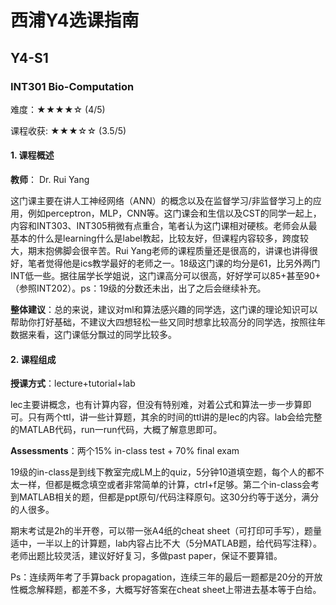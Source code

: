 # 西浦Y4选课指南

## Y4-S1

### **INT301 Bio-Computation**

难度：★★★★☆ (4/5)

课程收获: ★★★☆☆ (3.5/5)

#### **1. 课程概述**

**教师**： Dr. Rui Yang

这门课主要在讲人工神经网络（ANN）的概念以及在监督学习/非监督学习上的应用，例如perceptron，MLP，CNN等。这门课会和生信以及CST的同学一起上，内容和INT303、INT305稍微有点重合，笔者认为这门课相对硬核。老师会从最基本的什么是learning什么是label教起，比较友好，但课程内容较多，跨度较大，期末抱佛脚会很辛苦。Rui Yang老师的课程质量还是很高的，讲课也讲得很好，笔者觉得他是ics教学最好的老师之一。18级这门课的均分是61，比另外两门INT低一些。据往届学长学姐说，这门课高分可以很高，好好学可以85+甚至90+（参照INT202）。ps：19级的分数还未出，出了之后会继续补充。

**整体建议**：总的来说，建议对ml和算法感兴趣的同学选，这门课的理论知识可以帮助你打好基础，不建议大四想轻松一些又同时想拿比较高分的同学选，按照往年数据来看，这门课低分飘过的同学比较多。

#### **2. 课程组成**

**授课方式**：lecture+tutorial+lab

lec主要讲概念，也有计算内容，但没有特别难，对着公式和算法一步一步算即可。只有两个ttl，讲一些计算题，其余的时间的ttl讲的是lec的内容。lab会给完整的MATLAB代码，run一run代码，大概了解意思即可。

**Assessments**：两个15% in-class test + 70% final exam

19级的in-class是到线下教室完成LM上的quiz，5分钟10道填空题，每个人的都不太一样，但都是概念填空或者非常简单的计算，ctrl+f足够。第二个in-class会考到MATLAB相关的题，但都是ppt原句/代码注释原句。这30分约等于送分，满分的人很多。

期末考试是2h的半开卷，可以带一张A4纸的cheat sheet（可打印可手写），题量适中，一半以上的计算题，lab内容占比不大（5分MATLAB题，给代码写注释）。老师出题比较灵活，建议好好复习，多做past paper，保证不要算错。

Ps：连续两年考了手算back propagation，连续三年的最后一题都是20分的开放性概念解释题，都差不多，大概写好答案在cheat sheet上带进去基本等于白给。
